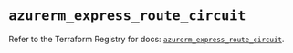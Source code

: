 # `azurerm_express_route_circuit`

Refer to the Terraform Registry for docs: [`azurerm_express_route_circuit`](https://registry.terraform.io/providers/hashicorp/azurerm/4.2.0/docs/resources/express_route_circuit).
